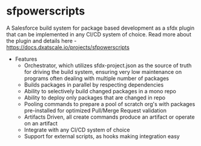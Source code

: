 # sfpowerscripts

A Salesforce build system for package based development as a sfdx plugin that can be implemented in any CI/CD system of choice. Read more about the plugin and details here - <https://docs.dxatscale.io/projects/sfpowerscripts>

- Features
  - Orchestrator, which utilizes sfdx-project.json as the source of truth for driving the build system, ensuring very low maintenance on programs often dealing with multiple number of packages
  - Builds packages in parallel by respecting dependencies
  - Ability to selectively build changed packages in a mono repo
  - Ability to deploy only packages that are changed in repo
  - Pooling commands to prepare a pool of scratch org's with packages pre-installed for optimized Pull/Merge Request validation
  - Artifacts Driven, all create commands produce an artifact or operate on an artifact
  - Integrate with any CI/CD system of choice
  - Support for external scripts, as hooks making integration easy
